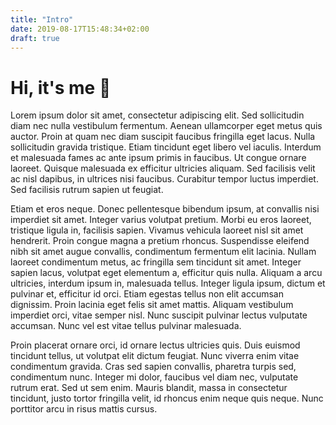 ```yaml
---
title: "Intro"
date: 2019-08-17T15:48:34+02:00
draft: true
---
```


# Hi, it's me 👋

Lorem ipsum dolor sit amet, consectetur adipiscing elit. Sed sollicitudin diam nec nulla vestibulum fermentum. Aenean ullamcorper eget metus quis auctor. Proin at quam nec diam suscipit faucibus fringilla eget lacus. Nulla sollicitudin gravida tristique. Etiam tincidunt eget libero vel iaculis. Interdum et malesuada fames ac ante ipsum primis in faucibus. Ut congue ornare laoreet. Quisque malesuada ex efficitur ultricies aliquam. Sed facilisis velit ac nisl dapibus, in ultrices nisi faucibus. Curabitur tempor luctus imperdiet. Sed facilisis rutrum sapien ut feugiat.

Etiam et eros neque. Donec pellentesque bibendum ipsum, at convallis nisi imperdiet sit amet. Integer varius volutpat pretium. Morbi eu eros laoreet, tristique ligula in, facilisis sapien. Vivamus vehicula laoreet nisl sit amet hendrerit. Proin congue magna a pretium rhoncus. Suspendisse eleifend nibh sit amet augue convallis, condimentum fermentum elit lacinia. Nullam laoreet condimentum metus, ac fringilla sem tincidunt sit amet. Integer sapien lacus, volutpat eget elementum a, efficitur quis nulla. Aliquam a arcu ultricies, interdum ipsum in, malesuada tellus. Integer ligula ipsum, dictum et pulvinar et, efficitur id orci. Etiam egestas tellus non elit accumsan dignissim. Proin lacinia eget felis sit amet mattis. Aliquam vestibulum imperdiet orci, vitae semper nisl. Nunc suscipit pulvinar lectus vulputate accumsan. Nunc vel est vitae tellus pulvinar malesuada.

Proin placerat ornare orci, id ornare lectus ultricies quis. Duis euismod tincidunt tellus, ut volutpat elit dictum feugiat. Nunc viverra enim vitae condimentum gravida. Cras sed sapien convallis, pharetra turpis sed, condimentum nunc. Integer mi dolor, faucibus vel diam nec, vulputate rutrum erat. Sed ut sem enim. Mauris blandit, massa in consectetur tincidunt, justo tortor fringilla velit, id rhoncus enim neque quis neque. Nunc porttitor arcu in risus mattis cursus.

<i class="fab fa-mastodon"></i>
<i class="fab fa-strava"></i>
